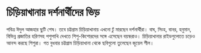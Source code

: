 # চিড়িয়াখানায় দর্শনার্থীদের ভিড়

পবিত্র ঈদুল আজহার ছুটি শেষ। তবে চট্টগ্রাম চিড়িয়াখানায় এখনো ঢুঁ মারছেন দর্শনার্থীরা। বাঘ, সিংহ, বানর, হনুমান, বিভিন্ন প্রজাতির হরিণসহ পশুপাখি দেখতে শিশু-কিশোরদের সঙ্গে এসেছেন বয়স্করাও। চিড়িয়াখানার রাইডগুলোতে চড়েও আনন্দ করছে শিশুরা। গত বুধবার চট্টগ্রাম চিড়িয়াখানা থেকে ছবিগুলো তুলেছেন জুয়েল শীল।
